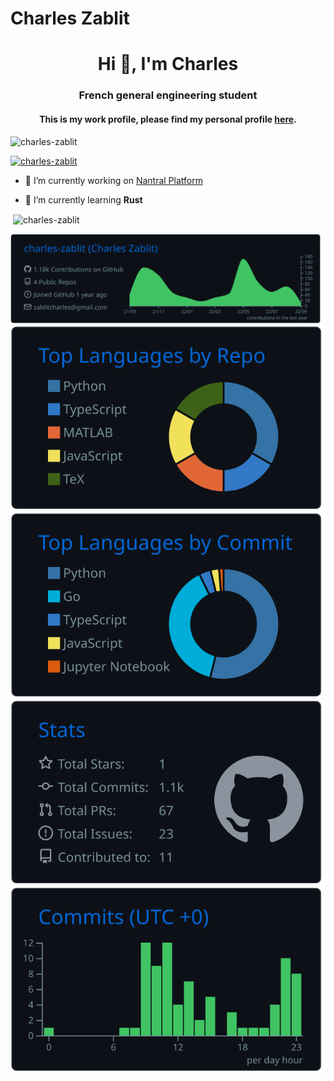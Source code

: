 # Charles Zablit

<h1 align="center">Hi 👋, I'm Charles</h1>
<h3 align="center">French general engineering student</h3>
<h4 align="center">This is my work profile, please find my personal profile <a href="https://github.com/Sarrus1/">here</a>.</h3>

<p align="left"> <img src="https://komarev.com/ghpvc/?username=charles-zablit&label=Profile%20views&color=0e75b6&style=flat" alt="charles-zablit" /> </p>

<p align="left"> <a href="https://github.com/ryo-ma/github-profile-trophy"><img src="https://github-profile-trophy.vercel.app/?username=charles-zablit" alt="charles-zablit" /></a> </p>

- 🔭 I’m currently working on [Nantral Platform](https://github.com/nantral-platform/nantralPlatform)

- 🌱 I’m currently learning **Rust**

<p>&nbsp;<img align="center" src="https://github-readme-stats.vercel.app/api?username=charles-zablit&show_icons=true&locale=en" alt="charles-zablit" /></p>

[![](https://raw.githubusercontent.com/charles-zablit/charles-zablit/master/profile-summary-card-output/github_dark/0-profile-details.svg)](https://github.com/charles-zablit/github-profile-summary-cards)
[![](https://raw.githubusercontent.com/charles-zablit/charles-zablit/master/profile-summary-card-output/github_dark/1-repos-per-language.svg)](https://github.com/charles-zablit/github-profile-summary-cards) [![](https://raw.githubusercontent.com/charles-zablit/charles-zablit/master/profile-summary-card-output/github_dark/2-most-commit-language.svg)](https://github.com/charles-zablit/github-profile-summary-cards)
[![](https://raw.githubusercontent.com/charles-zablit/charles-zablit/master/profile-summary-card-output/github_dark/3-stats.svg)](https://github.com/charles-zablit/github-profile-summary-cards) [![](https://raw.githubusercontent.com/charles-zablit/charles-zablit/master/profile-summary-card-output/github_dark/4-productive-time.svg)](https://github.com/charles-zablit/github-profile-summary-cards)
